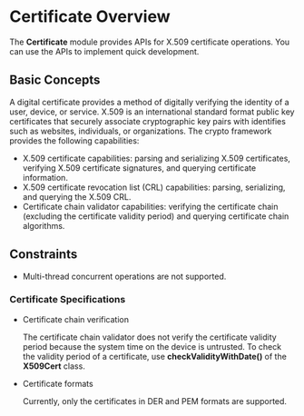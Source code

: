 # Certificate Overview
The **Certificate** module provides APIs for X.509 certificate operations. You can use the APIs to implement quick development.

## Basic Concepts

A digital certificate provides a method of digitally verifying the identity of a user, device, or service. X.509 is an international standard format public key certificates that securely associate cryptographic key pairs with identifies such as websites, individuals, or organizations. The crypto framework provides the following capabilities:

- X.509 certificate capabilities: parsing and serializing X.509 certificates, verifying X.509 certificate signatures, and querying certificate information.
- X.509 certificate revocation list (CRL) capabilities: parsing, serializing, and querying the X.509 CRL.
- Certificate chain validator capabilities: verifying the certificate chain (excluding the certificate validity period) and querying certificate chain algorithms.

## Constraints

- Multi-thread concurrent operations are not supported.

### Certificate Specifications

- Certificate chain verification

  The certificate chain validator does not verify the certificate validity period because the system time on the device is untrusted. To check the validity period of a certificate, use **checkValidityWithDate()** of the **X509Cert** class.

- Certificate formats
  
  Currently, only the certificates in DER and PEM formats are supported.

